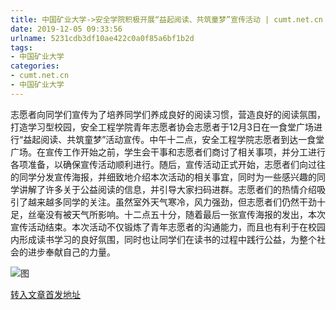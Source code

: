 ```yaml
---
title: 中国矿业大学->安全学院积极开展“益起阅读、共筑童梦”宣传活动 | cumt.net.cn
date: 2019-12-05 09:33:56
urlname: 5231cdb3df10ae422c0a0f85a6bf1b2d
tags: 
- 中国矿业大学
categories:
- cumt.net.cn
- 中国矿业大学
---
```

志愿者向同学们宣传为了培养同学们养成良好的阅读习惯，营造良好的阅读氛围，打造学习型校园，安全工程学院青年志愿者协会志愿者于12月3日在一食堂广场进行“益起阅读、共筑童梦”活动宣传。中午十二点，安全工程学院志愿者到达一食堂广场。在宣传工作开始之前，学生会干事和志愿者们商讨了相关事项，并分工进行各项准备，以确保宣传活动顺利进行。随后，宣传活动正式开始，志愿者们向过往的同学分发宣传海报，并细致地介绍本次活动的相关事宜，同时为一些感兴趣的同学讲解了许多关于公益阅读的信息，并引导大家扫码进群。志愿者们的热情介绍吸引了越来越多同学的关注。虽然室外天气寒冷，风力强劲，但志愿者们仍然干劲十足，丝毫没有被天气所影响。十二点五十分，随着最后一张宣传海报的发出，本次宣传活动结束。本次活动不仅锻炼了青年志愿者的沟通能力，而且也有利于在校园内形成读书学习的良好氛围，同时也让同学们在读书的过程中践行公益，为整个社会的进步奉献自己的力量。

![图](http://xwzx.cumt.edu.cn/_upload/article/images/8d/c8/5868a2544852ad3d248780319769/cef8f6bc-5775-461e-9049-b681c1351a70.jpg)

[转入文章首发地址](http://xwzx.cumt.edu.cn/6f/05/c523a552709/page.htm)